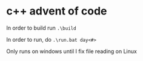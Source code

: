 # c++ advent of code

In order to build run `.\build`

In order to run, do `.\run.bat day<#>`

Only runs on windows until I fix file reading on Linux
